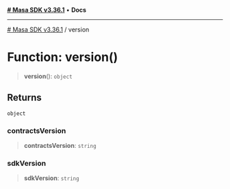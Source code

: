 [**# Masa SDK v3.36.1**](../README.md) • **Docs**

***

[# Masa SDK v3.36.1](../globals.md) / version

# Function: version()

> **version**(): `object`

## Returns

`object`

### contractsVersion

> **contractsVersion**: `string`

### sdkVersion

> **sdkVersion**: `string`

